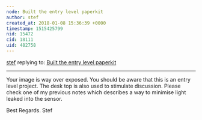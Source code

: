 ```yaml
---
node: Built the entry level paperkit
author: stef
created_at: 2018-01-08 15:36:39 +0000
timestamp: 1515425799
nid: 15472
cid: 18111
uid: 482758
---
```




[stef](../profile/stef) replying to: [Built the entry level paperkit](../notes/Swede2/01-07-2018/built-the-entry-level-paperkit)

----
Your image is way over exposed. You should be aware that this is an entry level project.  The desk top is also used to stimulate discussion. Please check one of my previous notes which describes  a way to minimise light leaked into the sensor.

Best Regards.
Stef
